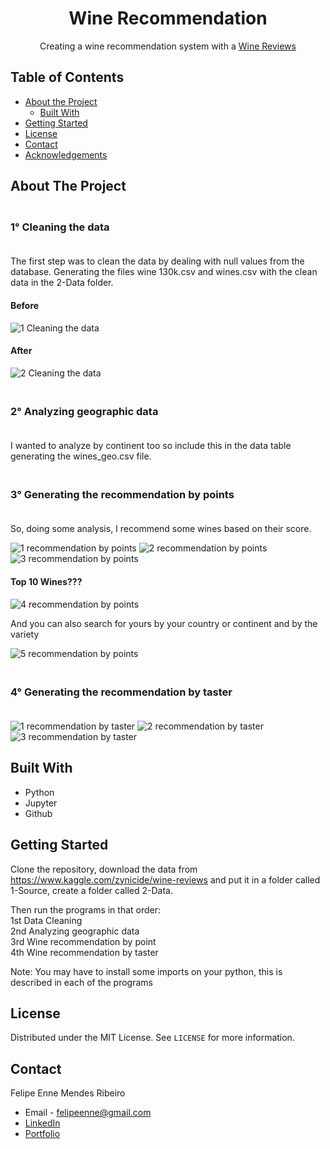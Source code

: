 <!-- PROJECT TITLE -->
<h1 align="center">Wine Recommendation</h1>
<p align="center">
    Creating a wine recommendation system with a 
    <a href="https://www.kaggle.com/zynicide/wine-reviews">Wine Reviews</a>
    <br />
</p>

<!-- TABLE OF CONTENTS -->


## Table of Contents

- [About the Project](#about-the-project)
  - [Built With](#built-with)
- [Getting Started](#getting-started)
- [License](#license)
- [Contact](#contact)
- [Acknowledgements](#acknowledgements)

<!-- ABOUT THE PROJECT -->
## About The Project

### <br /><strong>1° Cleaning the data</strong><br /><br />

The first step was to clean the data by dealing with null values from the database.
Generating the files wine 130k.csv and wines.csv with the clean data in the 2-Data folder.

#### <strong>Before</strong>
<img src="/images/1cleaning.png" alt="1 Cleaning the data">

#### <strong>After</strong>
<img src="/images/2cleaning.png" alt="2 Cleaning the data">

### <br /><strong>2° Analyzing geographic data</strong><br /><br />

I wanted to analyze by continent too so include this in the data table generating the wines_geo.csv file.

### <br /><strong>3° Generating the recommendation by points</strong><br /><br />

So, doing some analysis, I recommend some wines based on their score.

<img src="/images/1r-point.png" alt="1 recommendation by points">

<img src="/images/2r-point.png" alt="2 recommendation by points">

<img src="/images/3r-point.png" alt="3 recommendation by points">

#### <strong>Top 10 Wines???</strong>

<img src="/images/4r-point.png" alt="4 recommendation by points">

And you can also search for yours by your country or continent and by the variety

<img src="/images/5r-point.png" alt="5 recommendation by points">

### <br /><strong>4° Generating the recommendation by taster</strong><br /><br />


<img src="/images/1r-taster.png" alt="1 recommendation by taster">

<img src="/images/2r-taster.png" alt="2 recommendation by taster">

<img src="/images/3r-taster.png" alt="3 recommendation by taster">

## Built With 

* Python 
* Jupyter
* Github

<!-- GETTING STARTED -->
## Getting Started

Clone the repository, download the data from https://www.kaggle.com/zynicide/wine-reviews and put it in a folder called 1-Source, create a folder called 2-Data.

Then run the programs in that order:<br />
1st Data Cleaning<br />
2nd Analyzing geographic data<br />
3rd Wine recommendation by point<br />
4th Wine recommendation by taster

Note: You may have to install some imports on your python, this is described in each of the programs


<!-- LICENSE -->
## License

Distributed under the MIT License. See `LICENSE` for more information.

<!-- CONTACT -->
## Contact
Felipe Enne Mendes Ribeiro
* Email - felipeenne@gmail.com
* <a href="https://www.linkedin.com/in/felipe-enne/" target="_blank">LinkedIn</a>
* <a href="https://felipeenne.com/" target="_blank">Portfolio</a>

